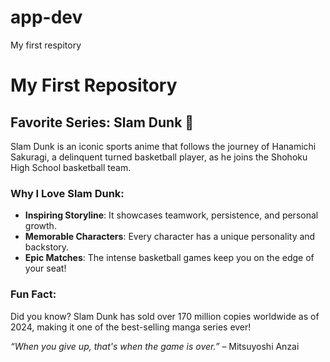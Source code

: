 # app-dev
My first respitory
# My First Repository  

## Favorite Series: Slam Dunk 🏀  

Slam Dunk is an iconic sports anime that follows the journey of Hanamichi Sakuragi, a delinquent turned basketball player, as he joins the Shohoku High School basketball team.  

### Why I Love Slam Dunk:  
- **Inspiring Storyline**: It showcases teamwork, persistence, and personal growth.  
- **Memorable Characters**: Every character has a unique personality and backstory.  
- **Epic Matches**: The intense basketball games keep you on the edge of your seat!  

### Fun Fact:  
Did you know? Slam Dunk has sold over 170 million copies worldwide as of 2024, making it one of the best-selling manga series ever!  

*“When you give up, that's when the game is over.”* – Mitsuyoshi Anzai  

